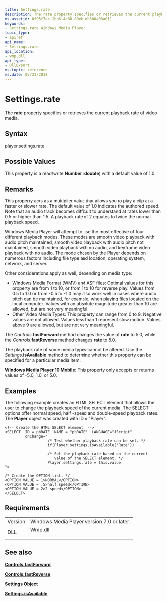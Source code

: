 ```yaml
---
title: Settings.rate
description: The rate property specifies or retrieves the current playback rate of video media.
ms.assetid: 0f95f7ac-1bb6-4c80-89eb-eb300a03a0f1
keywords:
- Settings.rate Windows Media Player
topic_type:
- apiref
api_name:
- Settings.rate
api_location:
- wmp.dll
api_type:
- DllExport
ms.topic: reference
ms.date: 05/31/2018
---
```


# Settings.rate

The **rate** property specifies or retrieves the current playback rate of video media.

## Syntax

player.settings.rate

## Possible Values

This property is a read/write **Number** (**double**) with a default value of 1.0.

## Remarks

This property acts as a multiplier value that allows you to play a clip at a faster or slower rate. The default value of 1.0 indicates the authored speed. Note that an audio track becomes difficult to understand at rates lower than 0.5 or higher than 1.5. A playback rate of 2 equates to twice the normal playback speed.

Windows Media Player will attempt to use the most effective of four different playback modes. These modes are smooth video playback with audio pitch maintained, smooth video playback with audio pitch not maintained, smooth video playback with no audio, and keyframe video playback with no audio. The mode chosen by the Player depends on numerous factors including file type and location, operating system, network, and server.

Other considerations apply as well, depending on media type:

-   Windows Media Format (WMV) and ASF files: Optimal values for this property are from 1 to 10, or from  1 to  10 for reverse play. Values from 0.5 to 1.0 or from -0.5 to -1.0 may also work well in cases where audio pitch can be maintained, for example, when playing files located on the local computer. Values with an absolute magnitude greater than 10 are allowed, but are not very meaningful.
-   Other Video Media Types: This property can range from 0 to 9. Negative values are not allowed. Values less than 1 represent slow motion. Values above 9 are allowed, but are not very meaningful.

The *Controls*.**fastForward** method changes the value of **rate** to 5.0, while the *Controls*.**fastReverse** method changes **rate** to  5.0.

The playback rate of some media types cannot be altered. Use the *Settings*.**isAvailable** method to determine whether this property can be specified for a particular media item.

**Windows Media Player 10 Mobile**: This property only accepts or returns values of -5.0, 1.0, or 5.0.

## Examples

The following example creates an HTML SELECT element that allows the user to change the playback speed of the current media. The SELECT options offer normal speed, half -speed and double-speed playback rates. The **Player** object was created with ID = "Player".


```
<!-- Create the HTML SELECT element. -->
<SELECT  ID = pbRATE  NAME = "pbRATE"  LANGUAGE="JScript"
         onChange="
                   /* Test whether playback rate can be set. */
                   if(Player.settings.IsAvailable('Rate'))

                   /* Set the playback rate based on the current
                      value of the SELECT element. */
                   Player.settings.rate = this.value
">

/* Create the OPTION list. */
<OPTION VALUE = 1>NORMAL</OPTION>
<OPTION VALUE = .5>half speed</OPTION>
<OPTION VALUE = 2>2 speed</OPTION>
</SELECT>

```



## Requirements



|                    |                                                                                    |
|--------------------|------------------------------------------------------------------------------------|
| Version<br/> | Windows Media Player version 7.0 or later.<br/>                              |
| DLL<br/>     | <dl> <dt>Wmp.dll</dt> </dl> |



## See also

<dl> <dt>

[**Controls.fastForward**](controls-fastforward.md)
</dt> <dt>

[**Controls.fastReverse**](controls-fastreverse.md)
</dt> <dt>

[**Settings Object**](settings-object.md)
</dt> <dt>

[**Settings.isAvailable**](settings-isavailable.md)
</dt> </dl>

 

 






